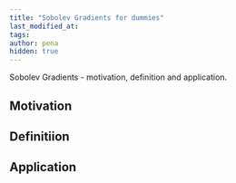 ```yaml
---
title: "Sobolev Gradients for dummies"
last_modified_at:
tags:
author: pena
hidden: true
---
```


Sobolev Gradients - motivation, definition and application.


## Motivation

## Definitiion

## Application